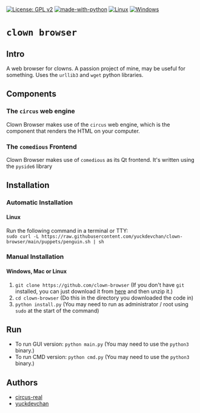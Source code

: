 [![License: GPL v2](https://img.shields.io/badge/License-GPL_v2-blue.svg)](https://www.gnu.org/licenses/old-licenses/gpl-2.0.en.html)
[![made-with-python](https://img.shields.io/badge/Made%20with-Python-1f425f.svg)](https://www.python.org/)
[![Linux](https://svgshare.com/i/Zhy.svg)](https://svgshare.com/i/Zhy.svg)
[![Windows](https://badgen.net/badge/icon/windows?icon=windows&label)](https://microsoft.com/windows/)
# `clown browser`
## Intro
A web browser for clowns. A passion project of mine, may be useful for something. Uses the `urllib3` and `wget` python libraries.
## Components
### The `circus` web engine
Clown Browser makes use of the `circus` web engine, which is the component that renders the HTML on your computer.
### The `comedious` Frontend
Clown Browser makes use of `comedious` as its Qt frontend. It's written using the `pyside6` library
## Installation
### Automatic Installation
#### Linux
Run the following command in a terminal or TTY: \
`sudo curl -L https://raw.githubusercontent.com/yuckdevchan/clown-browser/main/puppets/penguin.sh | sh`
### Manual Installation
#### Windows, Mac or Linux
1. `git clone https://github.com/clown-browser` (If you don't have `git` installed, you can just download it from [here](https://github.com/yuckdevchan/clown-browser/archive/refs/heads/main.zip) and then unzip it.)
2. `cd clown-browser` (Do this in the directory you downloaded the code in)
3. `python install.py` (You may need to run as administrator / root using `sudo` at the start of the command)
## Run
- To run GUI version: `python main.py` (You may need to use the `python3` binary.)
- To run CMD version: `python cmd.py` (You may need to use the `python3` binary.)
## Authors
- [circus-real](https://github.com/circus-real)
- [yuckdevchan](https://github.com/yuckdevchan)

